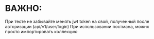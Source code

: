 # ВАЖНО:

При тесте не забывайте менять jwt token на свой, полученный после авторизации (api/v1/user/login)
При использовании постмана, можно просто импортировать коллекцию